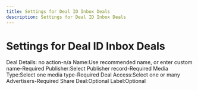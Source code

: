 ```yaml
---
title: Settings for Deal ID Inbox Deals
description: Settings for Deal ID Inbox Deals
---
```


# Settings for Deal ID Inbox Deals

<!-- naming????? -->
Deal Details: no action-n/a
Name:Use recommended name, or enter custom name-Required
Publisher:Select Publisher record-Required
Media Type:Select one media type-Required
Deal Access:Select one or many Advertisers-Required
Share Deal:Optional
Label:Optional
